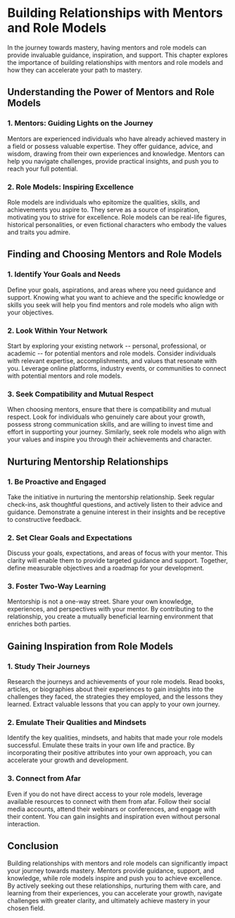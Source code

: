 Building Relationships with Mentors and Role Models
============================================================

In the journey towards mastery, having mentors and role models can provide invaluable guidance, inspiration, and support. This chapter explores the importance of building relationships with mentors and role models and how they can accelerate your path to mastery.

Understanding the Power of Mentors and Role Models
--------------------------------------------------

### **1. Mentors: Guiding Lights on the Journey**

Mentors are experienced individuals who have already achieved mastery in a field or possess valuable expertise. They offer guidance, advice, and wisdom, drawing from their own experiences and knowledge. Mentors can help you navigate challenges, provide practical insights, and push you to reach your full potential.

### **2. Role Models: Inspiring Excellence**

Role models are individuals who epitomize the qualities, skills, and achievements you aspire to. They serve as a source of inspiration, motivating you to strive for excellence. Role models can be real-life figures, historical personalities, or even fictional characters who embody the values and traits you admire.

Finding and Choosing Mentors and Role Models
--------------------------------------------

### **1. Identify Your Goals and Needs**

Define your goals, aspirations, and areas where you need guidance and support. Knowing what you want to achieve and the specific knowledge or skills you seek will help you find mentors and role models who align with your objectives.

### **2. Look Within Your Network**

Start by exploring your existing network -- personal, professional, or academic -- for potential mentors and role models. Consider individuals with relevant expertise, accomplishments, and values that resonate with you. Leverage online platforms, industry events, or communities to connect with potential mentors and role models.

### **3. Seek Compatibility and Mutual Respect**

When choosing mentors, ensure that there is compatibility and mutual respect. Look for individuals who genuinely care about your growth, possess strong communication skills, and are willing to invest time and effort in supporting your journey. Similarly, seek role models who align with your values and inspire you through their achievements and character.

Nurturing Mentorship Relationships
----------------------------------

### **1. Be Proactive and Engaged**

Take the initiative in nurturing the mentorship relationship. Seek regular check-ins, ask thoughtful questions, and actively listen to their advice and guidance. Demonstrate a genuine interest in their insights and be receptive to constructive feedback.

### **2. Set Clear Goals and Expectations**

Discuss your goals, expectations, and areas of focus with your mentor. This clarity will enable them to provide targeted guidance and support. Together, define measurable objectives and a roadmap for your development.

### **3. Foster Two-Way Learning**

Mentorship is not a one-way street. Share your own knowledge, experiences, and perspectives with your mentor. By contributing to the relationship, you create a mutually beneficial learning environment that enriches both parties.

Gaining Inspiration from Role Models
------------------------------------

### **1. Study Their Journeys**

Research the journeys and achievements of your role models. Read books, articles, or biographies about their experiences to gain insights into the challenges they faced, the strategies they employed, and the lessons they learned. Extract valuable lessons that you can apply to your own journey.

### **2. Emulate Their Qualities and Mindsets**

Identify the key qualities, mindsets, and habits that made your role models successful. Emulate these traits in your own life and practice. By incorporating their positive attributes into your own approach, you can accelerate your growth and development.

### **3. Connect from Afar**

Even if you do not have direct access to your role models, leverage available resources to connect with them from afar. Follow their social media accounts, attend their webinars or conferences, and engage with their content. You can gain insights and inspiration even without personal interaction.

Conclusion
----------

Building relationships with mentors and role models can significantly impact your journey towards mastery. Mentors provide guidance, support, and knowledge, while role models inspire and push you to achieve excellence. By actively seeking out these relationships, nurturing them with care, and learning from their experiences, you can accelerate your growth, navigate challenges with greater clarity, and ultimately achieve mastery in your chosen field.
